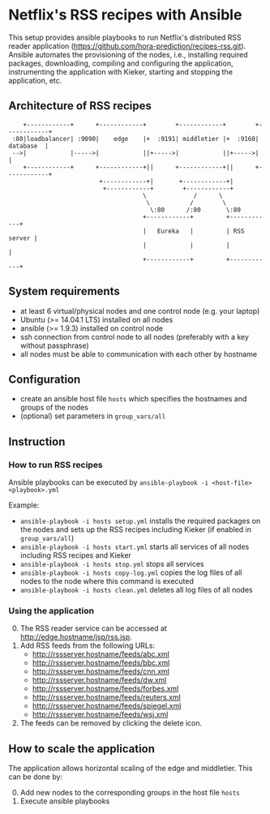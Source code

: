 # Netflix's RSS recipes with Ansible
This setup provides ansible playbooks to run Netflix's distributed RSS reader application (https://github.com/hora-prediction/recipes-rss.git). Ansible automates the provisioning of the nodes, i.e., installing required packages, downloading, compiling and configuring the application, instrumenting the application with Kieker, starting and stopping the application, etc.

## Architecture of RSS recipes

        +------------+      +------------+        +------------+        +------------+ 
     :80|loadbalancer| :9090|    edge    |+  :9191| middletier |+  :9160|  database  | 
     -->|            |----->|            ||+----->|            ||+----->|            | 
        +------------+      +------------+||      +------------+||      +------------+ 
                             +------------+|       +------------+|
                              +------------+        +------------+
                                         \             /      \                        
                                          \           /        \                    
                                           \:80      /:80       \:80
                                         +------------+         +------------+         
                                         |   Eureka   |         | RSS server |         
                                         |            |         |            |         
                                         +------------+         +------------+         

## System requirements
- at least 6 virtual/physical nodes and one control node (e.g. your laptop)
- Ubuntu (>= 14.04.1 LTS) installed on all nodes
- ansible (>= 1.9.3) installed on control node
- ssh connection from control node to all nodes (preferably with a key without passphrase)
- all nodes must be able to communication with each other by hostname

## Configuration
- create an ansible host file ```hosts``` which specifies the hostnames and groups of the nodes
- (optional) set parameters in ```group_vars/all```

## Instruction

### How to run RSS recipes
Ansible playbooks can be executed by
```ansible-playbook -i <host-file> <playbook>.yml```

Example:
- ```ansible-playbook -i hosts setup.yml``` installs the required packages on the nodes and sets up the RSS recipes including Kieker (if enabled in ```group_vars/all```)
- ```ansible-playbook -i hosts start.yml``` starts all services of all nodes including RSS recipes and Kieker
- ```ansible-playbook -i hosts stop.yml``` stops all services
- ```ansible-playbook -i hosts copy-log.yml``` copies the log files of all nodes to the node where this command is executed
- ```ansible-playbook -i hosts clean.yml``` deletes all log files of all nodes

### Using the application
0. The RSS reader service can be accessed at http://edge.hostname/jsp/rss.jsp.
0. Add RSS feeds from the following URLs:
   - http://rssserver.hostname/feeds/abc.xml
   - http://rssserver.hostname/feeds/bbc.xml
   - http://rssserver.hostname/feeds/cnn.xml
   - http://rssserver.hostname/feeds/dw.xml
   - http://rssserver.hostname/feeds/forbes.xml
   - http://rssserver.hostname/feeds/reuters.xml
   - http://rssserver.hostname/feeds/spiegel.xml
   - http://rssserver.hostname/feeds/wsj.xml
0. The feeds can be removed by clicking the delete icon.

## How to scale the application
The application allows horizontal scaling of the edge and middletier. This can be done by:

0. Add new nodes to the corresponding groups in the host file ```hosts```
0. Execute ansible playbooks
